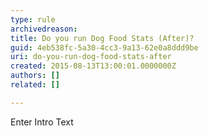 ```yaml
---
type: rule
archivedreason: 
title: Do you run Dog Food Stats (After)?
guid: 4eb538fc-5a30-4cc3-9a13-62e0a8ddd9be
uri: do-you-run-dog-food-stats-after
created: 2015-08-13T13:00:01.0000000Z
authors: []
related: []

---
```



Enter Intro Text
<br><excerpt class='endintro'></excerpt><br>



